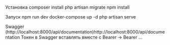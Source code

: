 Установка
composer install
php artisan migrate
npm install

Запуск
npm run dev
docker-compose up -d
php artisan serve

Swagger (http://localhost:8000/api/documentation)http://localhost:8000/api/documentation
    Токен в Swagger вставлять вместе с Bearer -> Bearer ...
